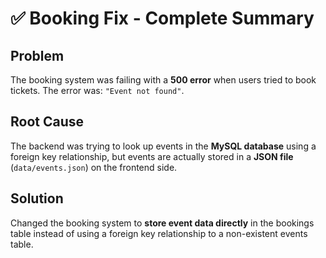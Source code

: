 # ✅ Booking Fix - Complete Summary

## Problem
The booking system was failing with a **500 error** when users tried to book tickets. The error was: `"Event not found"`.

## Root Cause
The backend was trying to look up events in the **MySQL database** using a foreign key relationship, but events are actually stored in a **JSON file** (`data/events.json`) on the frontend side.

## Solution
Changed the booking system to **store event data directly** in the bookings table instead of using a foreign key relationship to a non-existent events table.

